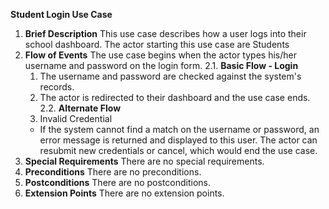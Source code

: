 **Student Login Use Case**

1. **Brief Description**
This use case describes how a user logs into their school dashboard. The actor starting this use case are Students
2. **Flow of Events**
The use case begins when the actor types his/her username and password on the login form.
2.1. **Basic Flow - Login**
	1. The username and password are checked against the system's records.
	2. The actor is redirected to their dashboard and the use case ends.
2.2. **Alternate Flow**
	1. Invalid Credential
	- If the system cannot find a match on the username or password, an error message is returned and displayed to this user. The actor can resubmit new credentials or cancel, which would end the use case.
3. **Special Requirements**
There are no special requirements.
4. **Preconditions**
There are no preconditions.
5. **Postconditions**
There are no postconditions.
6. **Extension Points**
There are no extension points.
